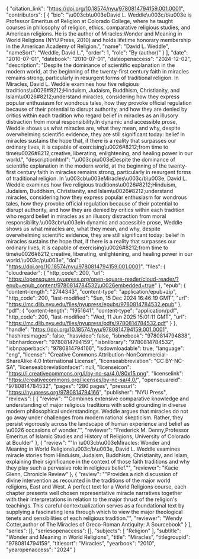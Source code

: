 {
   "citation_link": "https://doi.org/10.18574/nyu/9780814794159.001.0001",
   "contributors": [
     {
       "bio": "\u003cb\u003eDavid L. Weddle\u003c/b\u003e is Professor Emeritus of Religion at Colorado College, where he taught courses in philosophy of religion, ethics, comparative religious studies, and American religions. He is the author of Miracles:Wonder and Meaning in World Religions (NYU Press, 2010) and holds lifetime honorary membership in the American Academy of Religion.",
       "name": "David L. Weddle",
       "nameSort": "Weddle, David L.",
       "order": 1,
       "role": "By (author)"
     }
   ],
   "date": "2010-07-01",
   "datebook": "2010-07-01",
   "dateopenaccess": "2024-12-02",
   "description": "Despite the dominance of scientific explanation in the modern world, at the beginning of the twenty-first century faith in miracles remains strong, particularly in resurgent forms of traditional religion. In Miracles, David L. Weddle examines how five religious traditions\u0026#8212;Hinduism, Judaism, Buddhism, Christianity, and Islam\u0026#8212;understand miracles, considering how they express popular enthusiasm for wondrous tales, how they provoke official regulation because of their potential to disrupt authority, and how they are denied by critics within each tradition who regard belief in miracles as an illusory distraction from moral responsibility.In dynamic and accessible prose, Weddle shows us what miracles are, what they mean, and why, despite overwhelming scientific evidence, they are still significant today: belief in miracles sustains the hope that, if there is a reality that surpasses our ordinary lives, it is capable of exercising\u0026#8212;from time to time\u0026#8212;creative, liberating, enlightening, and healing power in our world.",
   "descriptionhtml": "\u003cp\u003eDespite the dominance of scientific explanation in the modern world, at the beginning of the twenty-first century faith in miracles remains strong, particularly in resurgent forms of traditional religion. In \u003cb\u003eMiracles\u003c/b\u003e, David L. Weddle examines how five religious traditions\u0026#8212;Hinduism, Judaism, Buddhism, Christianity, and Islam\u0026#8212;understand miracles, considering how they express popular enthusiasm for wondrous tales, how they provoke official regulation because of their potential to disrupt authority, and how they are denied by critics within each tradition who regard belief in miracles as an illusory distraction from moral responsibility.\u003cbr\u003eIn dynamic and accessible prose, Weddle shows us what miracles are, what they mean, and why, despite overwhelming scientific evidence, they are still significant today: belief in miracles sustains the hope that, if there is a reality that surpasses our ordinary lives, it is capable of exercising\u0026#8212;from time to time\u0026#8212;creative, liberating, enlightening, and healing power in our world.\u003c/p\u003e",
   "doi": "https://doi.org/10.18574/nyu/9780814794159.001.0001",
   "files": {
     "cloudreader": {
       "http_code": 200,
       "url": "https://opensquare.nyupress.org/open-square-reader/cloud-reader/?epub=epub_content/9780814784532\u0026embedded=true"
     },
     "epub": {
       "content-length": "2744343",
       "content-type": "application/epub+zip",
       "http_code": 200,
       "last-modified": "Sun, 15 Dec 2024 16:46:19 GMT",
       "url": "https://mc.dlib.nyu.edu/files/nyupress/epubs/9780814784532.epub"
     },
     "pdf": {
       "content-length": "1951641",
       "content-type": "application/pdf",
       "http_code": 200,
       "last-modified": "Wed, 11 Jun 2025 15:01:11 GMT",
       "url": "https://mc.dlib.nyu.edu/files/nyupress/pdfs/9780814784532.pdf"
     }
   },
   "handle": "https://doi.org/10.18574/nyu/9780814794159.001.0001",
   "hashiresimages": false,
   "hasvideo": false,
   "isbnebook": "9780814794838",
   "isbnhardcover": "9780814794159",
   "isbnlibrary": "9780814784532",
   "isbnpaperback": "9780814794166",
   "isdownloadable": true,
   "language": "eng",
   "license": "Creative Commons Attribution-NonCommercial-ShareAlike 4.0 International License",
   "licenseabbreviation": "CC BY-NC-SA",
   "licenseabbreviationfacet": null,
   "licenseicon": "https://i.creativecommons.org/l/by-nc-sa/4.0/80x15.png",
   "licenselink": "https://creativecommons.org/licenses/by-nc-sa/4.0/",
   "opensquareid": "9780814784532",
   "pages": "280 pages",
   "pressurl": "https://nyupress.org/9780814794166",
   "publisher": "NYU Press",
   "reviews": [
     {
       "review": "\"Combines extensive comparative knowledge and understanding of major religious traditions with solid grounding in diverse modern philosophical understandings. Weddle argues that miracles do not go away under challenges from modern rational skepticism. Rather, they persist vigorously across the landscape of human experience and belief as \u0026 occasions of wonder.\"",
       "reviewer": "Frederick M. Denny,Professor Emeritus of Islamic Studies and History of Religions, University of Colorado at Boulder"
     },
     {
       "review": "\"In \u003cb\u003eMiracles: Wonder and Meaning in World Religions\u003c/b\u003e, David L. Weddle examines miracle stories from Hinduism, Judaism, Buddhism, Christianity, and Islam, explaining their significance in the context of those faith traditions and why they play such a pervasive role in religious belief.\"",
       "reviewer": "Kacie Glenn, Chronicle Review"
     },
     {
       "review": "\"Provides a rich discussion of divine intervention as recounted in the traditions of the major world religions, East and West. A perfect text for a World Religions course, each chapter presents well chosen representative miracle narratives together with their interpretations in relation to the major thrust of the religion's teachings. This careful contextualization serves as a foundational text by supplying a fascinating lens through which to view the major theological tenets and sensibilities of each religious tradition.\"",
       "reviewer": "Wendy Cotter,author of The Miracles of Greco-Roman Antiquity: A Sourcebook"
     }
   ],
   "series": [],
   "seriesopenaccess": [],
   "subjects": [
     "Religion"
   ],
   "subtitle": "Wonder and Meaning in World Religions",
   "title": "Miracles",
   "titlegroupid": "9780814794159",
   "titlesort": "Miracles",
   "yearbook": "2010",
   "yearopenaccess": "2024"
 }
